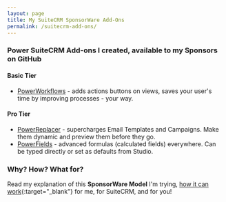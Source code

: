 ```yaml
---
layout: page
title: My SuiteCRM SponsorWare Add-Ons
permalink: /suitecrm-add-ons/
---
```


### Power SuiteCRM Add-ons I created, available to my Sponsors on GitHub

#### Basic Tier

* [PowerWorkflows](/power-workflows) - adds actions buttons on views, saves your user's time by improving processes - your way.

#### Pro Tier

* [PowerReplacer](/power-replacer) - supercharges Email Templates and Campaigns. Make them dynamic and preview them 
before they go.
* [PowerFields](/power-fields) - advanced formulas (calculated fields) everywhere. Can be typed directly or set as 
defaults from Studio.

### Why? How? What for?

Read my explanation of this **SponsorWare Model** I'm trying, 
[how it can work](https://github.com/sponsors/pgorod/){:target="_blank"} for me, for SuiteCRM, and for you!
